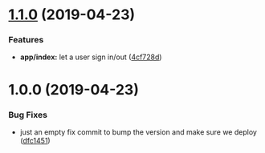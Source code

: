 # [1.1.0](https://github.com/mysterycommand/blockpaint/compare/v1.0.0...v1.1.0) (2019-04-23)


### Features

* **app/index:** let a user sign in/out ([4cf728d](https://github.com/mysterycommand/blockpaint/commit/4cf728d))

# 1.0.0 (2019-04-23)


### Bug Fixes

* just an empty fix commit to bump the version and make sure we deploy ([dfc1451](https://github.com/mysterycommand/blockpaint/commit/dfc1451))
